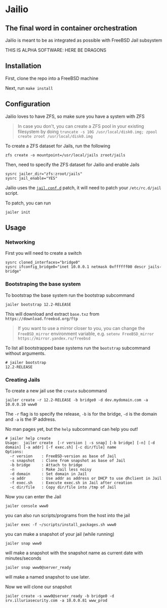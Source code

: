 # Jailio
## The final word in container orchestration

Jailio is meant to be as integrated as possible with FreeBSD Jail subsystem


THIS IS ALPHA SOFTWARE: HERE BE DRAGONS

## Installation

First, clone the repo into a FreeBSD machine

Next, run `make install`

## Configuration

Jailio loves to have ZFS, so make sure you have a system with ZFS

> In case you don't, you can create a ZFS pool in your existing filesystem by doing `truncate -s 10G /usr/local/disk0.img; zpool create zroot /usr/local/disk0.img`


To create a ZFS dataset for Jails, run the following

```
zfs create -o mountpoint=/usr/local/jails zroot/jails
```

Then, need to specify the ZFS dataset for Jailio and enable Jails

```
sysrc jailer_dir="zfs:zroot/jails"
sysrc jail_enable="YES"
```

Jailio uses the [`jail.conf.d`](https://reviews.freebsd.org/D24570) patch, it will need to patch your `/etc/rc.d/jail` script.

To patch, you can run

```
jailer init
```


## Usage

### Networking

First you will need to create a switch

```console
sysrc cloned_interfaces="bridge0"
sysrc ifconfig_bridge0="inet 10.0.0.1 netmask 0xffffff00 descr jails-bridge"
```

### Bootstraping the base system
To bootstrap the base system run the bootstrap subcommand

```
jailer bootstrap 12.2-RELEASE
```

This will download and extract `base.txz` from `https://download.freebsd.org/ftp`

> If you want to use a mirror closer to you, you can change the `FreeBSD_mirror` environment variable, e.g. `setenv FreeBSD_mirror https://mirror.yandex.ru/freebsd`

To list all bootstrapped base systems run the `bootstrap` subcommand without arguments.

```console
# jailer bootstrap
12.2-RELEASE
```
### Creating Jails

To create a new jail use the `create` subcommand

```
jailer create -r 12.2-RELEASE -b bridge0 -d dev.mydomain.com -a 10.0.0.10 www0
```

The `-r` flag is to specify the release, `-b` is for the bridge, `-d` is the domain and `-a` is the IP address.

No man pages yet, but the `help` subcommand can help you out!

```
# jailer help create
Usage:  jailer create  [-r version | -s snap] [-b bridge] [-n] [-d domain] [-a addr] [-f exec.sh] [-c dir/file] name
Options:
  -r version    : FreeBSD-version as base of Jail
  -s snapshot   : Clone from snapshot as base of Jail
  -b bridge     : Attach to bridge
  -n            : Make Jail less noisy
  -d domain     : Set domain in Jail
  -a addr       : Use addr as address or DHCP to use dhclient in Jail
  -f exec.sh    : Execute exec.sh in Jail after creation
  -c dir/file   : Copy dir/file into /tmp of Jail
```


Now you can enter the Jail

```
jailer console www0
```

you can also run scripts/programs from the host into the jail

```
jailer exec -f ~/scripts/install_packages.sh www0
```

you can make a snapshot of your jail (while running)

```
jailer snap www0
```

will make a snapshot with the snapshot name as current date with minutes/seconds

```
jailer snap www0@server_ready
```

will make a named snapshot to use later.


Now we will clone our snapshot

```
jailer create -s www0@server_ready -b bridge0 -d srv.illuriasecurity.com -a 10.0.0.81 www_prod
```


